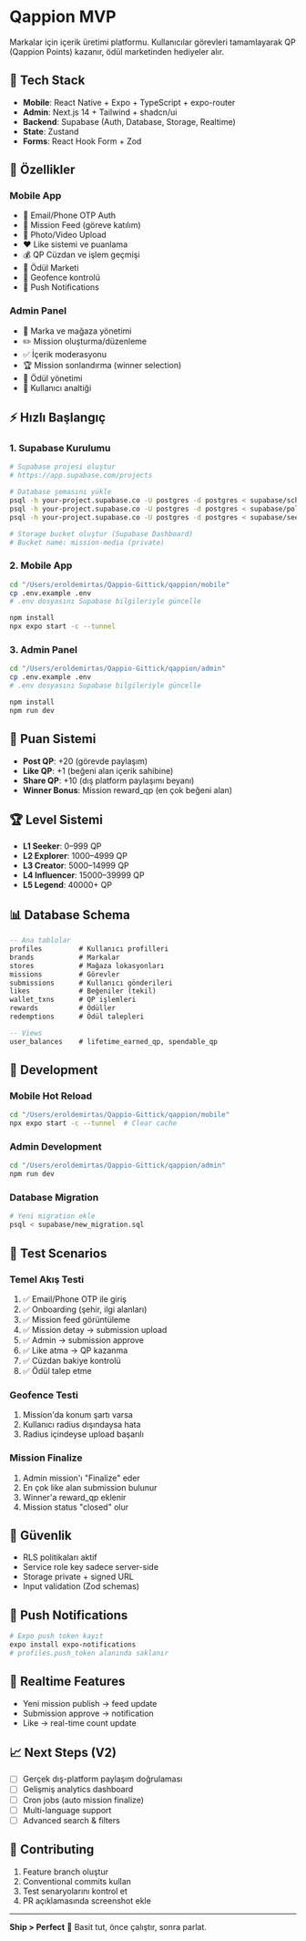 # Qappion MVP

Markalar için içerik üretimi platformu. Kullanıcılar görevleri tamamlayarak QP (Qappion Points) kazanır, ödül marketinden hediyeler alır.

## 🚀 Tech Stack

- **Mobile**: React Native + Expo + TypeScript + expo-router
- **Admin**: Next.js 14 + Tailwind + shadcn/ui
- **Backend**: Supabase (Auth, Database, Storage, Realtime)
- **State**: Zustand
- **Forms**: React Hook Form + Zod

## 📱 Özellikler

### Mobile App
- 📧 Email/Phone OTP Auth
- 🎯 Mission Feed (göreve katılım)
- 📸 Photo/Video Upload
- ❤️ Like sistemi ve puanlama  
- 💰 QP Cüzdan ve işlem geçmişi
- 🎁 Ödül Marketi
- 📍 Geofence kontrolü
- 🔔 Push Notifications

### Admin Panel
- 🏢 Marka ve mağaza yönetimi
- ✏️ Mission oluşturma/düzenleme
- ✅ İçerik moderasyonu
- 🏆 Mission sonlandırma (winner selection)
- 🎁 Ödül yönetimi
- 👥 Kullanıcı analtiği

## ⚡ Hızlı Başlangıç

### 1. Supabase Kurulumu

```bash
# Supabase projesi oluştur
# https://app.supabase.com/projects

# Database şemasını yükle
psql -h your-project.supabase.co -U postgres -d postgres < supabase/schema.sql
psql -h your-project.supabase.co -U postgres -d postgres < supabase/policies.sql
psql -h your-project.supabase.co -U postgres -d postgres < supabase/seed.sql

# Storage bucket oluştur (Supabase Dashboard)
# Bucket name: mission-media (private)
```

### 2. Mobile App

```bash
cd "/Users/eroldemirtas/Qappio-Gittick/qappion/mobile"
cp .env.example .env
# .env dosyasını Supabase bilgileriyle güncelle

npm install
npx expo start -c --tunnel
```

### 3. Admin Panel

```bash
cd "/Users/eroldemirtas/Qappio-Gittick/qappion/admin"
cp .env.example .env  
# .env dosyasını Supabase bilgileriyle güncelle

npm install
npm run dev
```

## 🎯 Puan Sistemi

- **Post QP**: +20 (görevde paylaşım)
- **Like QP**: +1 (beğeni alan içerik sahibine)
- **Share QP**: +10 (dış platform paylaşımı beyanı)
- **Winner Bonus**: Mission reward_qp (en çok beğeni alan)

## 🏆 Level Sistemi

- **L1 Seeker**: 0–999 QP
- **L2 Explorer**: 1000–4999 QP
- **L3 Creator**: 5000–14999 QP
- **L4 Influencer**: 15000–39999 QP
- **L5 Legend**: 40000+ QP

## 📊 Database Schema

```sql
-- Ana tablolar
profiles         # Kullanıcı profilleri
brands           # Markalar
stores           # Mağaza lokasyonları
missions         # Görevler
submissions      # Kullanıcı gönderileri
likes            # Beğeniler (tekil)
wallet_txns      # QP işlemleri
rewards          # Ödüller
redemptions      # Ödül talepleri

-- Views
user_balances    # lifetime_earned_qp, spendable_qp
```

## 🔧 Development

### Mobile Hot Reload
```bash
cd "/Users/eroldemirtas/Qappio-Gittick/qappion/mobile"
npx expo start -c --tunnel  # Clear cache
```

### Admin Development
```bash
cd "/Users/eroldemirtas/Qappio-Gittick/qappion/admin"
npm run dev
```

### Database Migration
```bash
# Yeni migration ekle
psql < supabase/new_migration.sql
```

## 🧪 Test Scenarios

### Temel Akış Testi
1. ✅ Email/Phone OTP ile giriş
2. ✅ Onboarding (şehir, ilgi alanları)
3. ✅ Mission feed görüntüleme
4. ✅ Mission detay → submission upload
5. ✅ Admin → submission approve
6. ✅ Like atma → QP kazanma
7. ✅ Cüzdan bakiye kontrolü
8. ✅ Ödül talep etme

### Geofence Testi
1. Mission'da konum şartı varsa
2. Kullanıcı radius dışındaysa hata
3. Radius içindeyse upload başarılı

### Mission Finalize
1. Admin mission'ı "Finalize" eder
2. En çok like alan submission bulunur
3. Winner'a reward_qp eklenir
4. Mission status "closed" olur

## 🚨 Güvenlik

- RLS politikaları aktif
- Service role key sadece server-side
- Storage private + signed URL
- Input validation (Zod schemas)

## 📱 Push Notifications

```bash
# Expo push token kayıt
expo install expo-notifications
# profiles.push_token alanında saklanır
```

## 🔄 Realtime Features

- Yeni mission publish → feed update
- Submission approve → notification
- Like → real-time count update

## 📈 Next Steps (V2)

- [ ] Gerçek dış-platform paylaşım doğrulaması
- [ ] Gelişmiş analytics dashboard
- [ ] Cron jobs (auto mission finalize)
- [ ] Multi-language support
- [ ] Advanced search & filters

## 🤝 Contributing

1. Feature branch oluştur
2. Conventional commits kullan
3. Test senaryolarını kontrol et
4. PR açıklamasında screenshot ekle

---

**Ship > Perfect** 🚀 Basit tut, önce çalıştır, sonra parlat.
